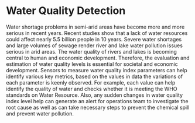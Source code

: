 # Water Quality Detection

Water shortage problems in semi-arid areas have become more and more serious in recent years. 
Recent studies show that a lack of water resources could affect nearly 5.5 billion people in 10 years. 
Severe water shortages and large volumes of sewage render river and lake water pollution issues serious in arid areas. 
The water quality of rivers and lakes is becoming central to human and economic development. 
Therefore, the evaluation and estimation of water quality levels is essential for societal and economic development.
Sensors to measure water quality index parameters can help identify various key metrics, 
based on the values in data the variations of each parameter is keenly observed. 
For example, each value can help identify the quality of water and checks whether it is meeting the WHO standards on Water Resource. 
Also, any sudden changes in water quality index level help can generate an alert for operations team to investigate 
the root cause as well as can take necessary steps to prevent the chemical spill and prevent water pollution.

